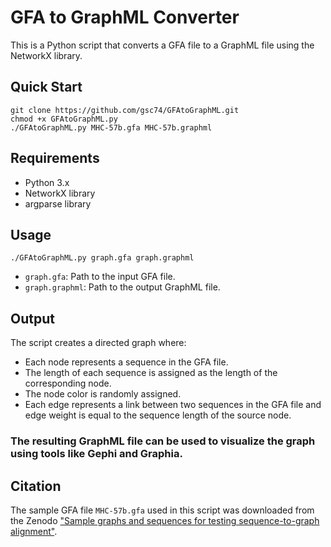# GFA to GraphML Converter

This is a Python script that converts a GFA file to a GraphML file using the NetworkX library.


## Quick Start
```
git clone https://github.com/gsc74/GFAtoGraphML.git
chmod +x GFAtoGraphML.py
./GFAtoGraphML.py MHC-57b.gfa MHC-57b.graphml
```

## Requirements

- Python 3.x
- NetworkX library
- argparse library

## Usage
```
./GFAtoGraphML.py graph.gfa graph.graphml
```

- `graph.gfa`: Path to the input GFA file.
- `graph.graphml`: Path to the output GraphML file.

## Output

The script creates a directed graph where:

- Each node represents a sequence in the GFA file.
- The length of each sequence is assigned as the length of the corresponding node.
- The node color is randomly assigned.
- Each edge represents a link between two sequences in the GFA file and edge weight is equal to the sequence length of the source node.

### The resulting GraphML file can be used to visualize the graph using tools like Gephi and Graphia.

## Citation

The sample GFA file `MHC-57b.gfa` used in this script was downloaded from the Zenodo ["Sample graphs and sequences for testing sequence-to-graph alignment"](https://zenodo.org/record/6617246#.ZBYQ5S8RrJM).
